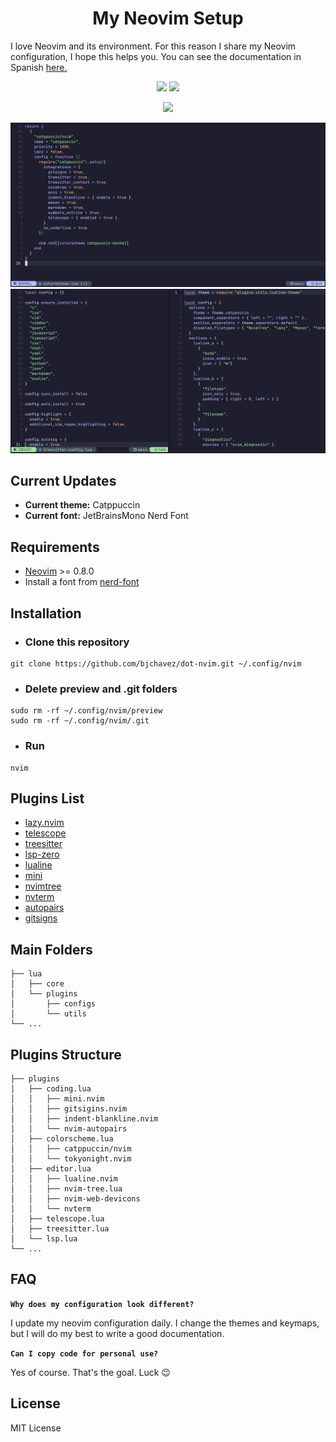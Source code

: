 <div align="center">
  <h1>My Neovim Setup</h1>
  <p align="left">I love Neovim and its environment. For this reason I share my Neovim configuration, I hope this helps you.
    You can see the documentation in Spanish <a href="/docs/README_es.md">here.</a></p>
  <p align="center">
    <img src="https://img.shields.io/badge/Lua-2C2D72?style=for-the-badge&logo=lua&logoColor=white"/>
    <img src="https://img.shields.io/badge/Linux-FCC624?style=for-the-badge&logo=linux&logoColor=black"/>
  </p>
  <p>
    <img src="https://img.shields.io/badge/Maintained%3F-yes-green.svg"/>
  </p>
  <p>
    <img src="https://raw.githubusercontent.com/bjchavez/nvim/main/preview/preview.png"/>
    <img src="https://raw.githubusercontent.com/bjchavez/nvim/main/preview/preview-02.png"/>
  </p>
</div>

## Current Updates

- **Current theme:** Catppuccin
- **Current font:** JetBrainsMono Nerd Font

## Requirements

- [Neovim](https://neovim.io/) >= 0.8.0
- Install a font from [nerd-font](https://www.nerdfonts.com/)

## Installation

- ### Clone this repository
```
git clone https://github.com/bjchavez/dot-nvim.git ~/.config/nvim
```
- ### Delete preview and .git folders
```
sudo rm -rf ~/.config/nvim/preview
sudo rm -rf ~/.config/nvim/.git
```
- ### Run
```
nvim
```

## Plugins List

- [lazy.nvim](https://github.com/folke/lazy.nvim)
- [telescope](https://github.com/nvim-telescope/telescope.nvim)
- [treesitter](https://github.com/nvim-treesitter/nvim-treesitter)
- [lsp-zero](https://github.com/VonHeikemen/lsp-zero.nvim)
- [lualine](https://github.com/nvim-lualine/lualine.nvim)
- [mini](https://github.com/echasnovski/mini.nvim)
- [nvimtree](https://github.com/nvim-tree/nvim-tree.lua)
- [nvterm](https://github.com/NvChad/nvterm)
- [autopairs](https://github.com/windwp/nvim-autopairs)
- [gitsigns](https://github.com/lewis6991/gitsigns.nvim)

## Main Folders
```
├── lua
│   ├── core
│   └── plugins
│       ├── configs
│       └── utils
└── ...
```

## Plugins Structure

```
├── plugins
│   ├── coding.lua
│   │   ├── mini.nvim
│   │   ├── gitsigins.nvim
│   │   ├── indent-blankline.nvim
│   │   └── nvim-autopairs
│   ├── colorscheme.lua
│   │   ├── catppuccin/nvim
│   │   └── tokyonight.nvim
│   ├── editor.lua
│   │   ├── lualine.nvim
│   │   ├── nvim-tree.lua
│   │   ├── nvim-web-devicons
│   │   └── nvterm
│   ├── telescope.lua
│   ├── treesitter.lua
│   └── lsp.lua
└── ...
```

## FAQ

**```Why does my configuration look different?```**

I update my neovim configuration daily. I change the themes and keymaps, but I will do my best to write a good documentation.

**```Can I copy code for personal use? ```**

Yes of course. That's the goal. Luck 😉

## License

MIT License
